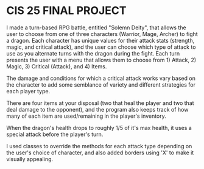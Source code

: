 # CIS 25 FINAL PROJECT

I made a turn-based RPG battle, entitled "Solemn Deity", that allows the user to choose from one of three characters 
(Warrior, Mage, Archer) to fight a dragon. Each character has unique values for their attack stats (strength, magic, 
and critical attack), and the user can choose which type of attack to use as you alternate turns with the dragon during
the fight. Each turn presents the user with a menu that allows them to choose from 1) Attack, 2) Magic, 3) Critical (Attack),
and 4) Items. 

The damage and conditions for which a critical attack works vary based on the character to add some semblance of variety 
and different strategies for each player type.

There are four items at your disposal (two that heal the player and two that deal damage to the opponent),
and the program also keeps track of how many of each item are used/remaining in the player's inventory.

When the dragon's health drops to roughly 1/5 of it's max health, it uses a special attack before the player's turn.

I used classes to override the methods for each attack type depending on the user's choice of character, and also added
borders using 'X' to make it visually appealing.
